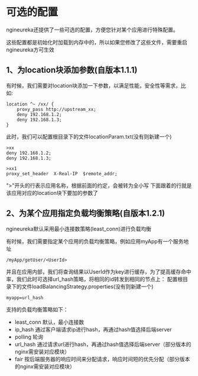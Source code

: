 # 可选的配置

ngineureka还提供了一些可选的配置，方便您针对某个应用进行特殊配置。

这些配置都是初始化时加载到内存中的，所以如果您修改了这些文件，需要重启ngineureka方可生效

## 1、为location块添加参数(自版本1.1.1)

有时候，我们需要对location块添加一下参数，以满足性能，安全性等需求，比如:
```
location ^~ /xx/ {
	proxy_pass http://upstream_xx;
	deny 192.168.1.2;
	deny 192.168.1.3;
}
```
此时，我们可以配置根目录下的文件locationParam.txt(没有则新建一个)
```
>xx
deny 192.168.1.2;
deny 192.168.1.3;

>xx1
proxy_set_header  X-Real-IP  $remote_addr;
```
">"开头的行表示应用名称，根据前面的约定，会被转为全小写
下面跟着的行就是该应用对应的location块下要加的参数了

## 2、为某个应用指定负载均衡策略(自版本1.2.1)

ngineureka默认采用最小连接数策略(least_conn)进行负载均衡

有时候，我们需要指定某个应用的负载均衡策略，例如应用myApp有一个服务地址
```
/myApp/getUser/<UserId>
```
并且在应用内部，我们将查询结果以UserId作为key进行缓存，为了提高缓存命中率，我们此时可选择url_hash策略，将相同的id转发到相同的节点上：
配置根目录下的文件loadBalancingStrategy.properties(没有则新建一个)
```
myapp=url_hash
```

支持的负载均衡策略如下：

- least_conn 默认，最小连接数
- ip_hash 通过客户端请求ip进行hash，再通过hash值选择后端server
- polling 轮询
- url_hash 通过请求url进行hash，再通过hash值选择后端server（部分版本的nginx需安装对应模块）
- fair 按后端服务器的响应时间来分配请求，响应时间短的优先分配（部分版本的nginx需安装对应模块）
